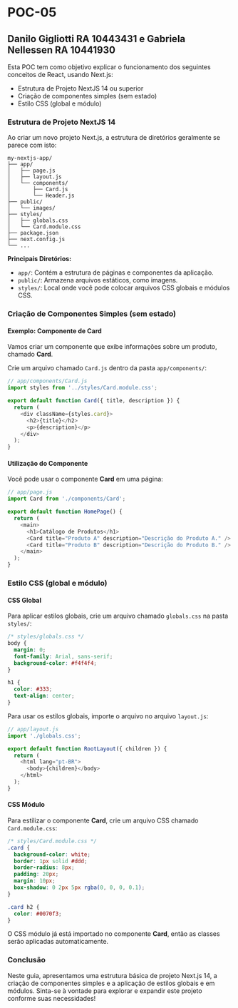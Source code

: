 
# POC-05
## Danilo Gigliotti RA 10443431 e Gabriela Nellessen RA 10441930

Esta POC tem como objetivo explicar o funcionamento dos seguintes conceitos de React, usando Next.js:
- Estrutura de Projeto NextJS 14 ou superior
- Criação de componentes simples (sem estado)
- Estilo CSS (global e módulo)

### Estrutura de Projeto NextJS 14

Ao criar um novo projeto Next.js, a estrutura de diretórios geralmente se parece com isto:

```plaintext
my-nextjs-app/
├── app/
│   ├── page.js
│   ├── layout.js
│   └── components/
│       ├── Card.js
│       └── Header.js
├── public/
│   └── images/
├── styles/
│   ├── globals.css
│   └── Card.module.css
├── package.json
├── next.config.js
└── ...
```

**Principais Diretórios:**

- `app/`: Contém a estrutura de páginas e componentes da aplicação.
- `public/`: Armazena arquivos estáticos, como imagens.
- `styles/`: Local onde você pode colocar arquivos CSS globais e módulos CSS.

### Criação de Componentes Simples (sem estado)

#### Exemplo: Componente de Card
Vamos criar um componente que exibe informações sobre um produto, chamado **Card**.

Crie um arquivo chamado `Card.js` dentro da pasta `app/components/`:

```javascript
// app/components/Card.js
import styles from '../styles/Card.module.css';

export default function Card({ title, description }) {
  return (
    <div className={styles.card}>
      <h2>{title}</h2>
      <p>{description}</p>
    </div>
  );
}
```

#### Utilização do Componente
Você pode usar o componente **Card** em uma página:

```javascript
// app/page.js
import Card from './components/Card';

export default function HomePage() {
  return (
    <main>
      <h1>Catálogo de Produtos</h1>
      <Card title="Produto A" description="Descrição do Produto A." />
      <Card title="Produto B" description="Descrição do Produto B." />
    </main>
  );
}
```

### Estilo CSS (global e módulo)

#### CSS Global
Para aplicar estilos globais, crie um arquivo chamado `globals.css` na pasta `styles/`:

```css
/* styles/globals.css */
body {
  margin: 0;
  font-family: Arial, sans-serif;
  background-color: #f4f4f4;
}

h1 {
  color: #333;
  text-align: center;
}
```

Para usar os estilos globais, importe o arquivo no arquivo `layout.js`:

```javascript
// app/layout.js
import './globals.css';

export default function RootLayout({ children }) {
  return (
    <html lang="pt-BR">
      <body>{children}</body>
    </html>
  );
}
```

#### CSS Módulo
Para estilizar o componente **Card**, crie um arquivo CSS chamado `Card.module.css`:

```css
/* styles/Card.module.css */
.card {
  background-color: white;
  border: 1px solid #ddd;
  border-radius: 8px;
  padding: 20px;
  margin: 10px;
  box-shadow: 0 2px 5px rgba(0, 0, 0, 0.1);
}

.card h2 {
  color: #0070f3;
}
```

O CSS módulo já está importado no componente **Card**, então as classes serão aplicadas automaticamente.

### Conclusão
Neste guia, apresentamos uma estrutura básica de projeto Next.js 14, a criação de componentes simples e a aplicação de estilos globais e em módulos. Sinta-se à vontade para explorar e expandir este projeto conforme suas necessidades!
